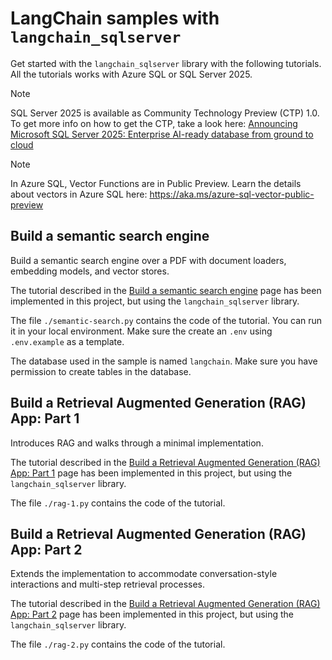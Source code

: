 # LangChain samples with `langchain_sqlserver`

Get started with the `langchain_sqlserver` library with the following tutorials. All the tutorials works with Azure SQL or SQL Server 2025.

> [!NOTE]  
> SQL Server 2025 is available as Community Technology Preview (CTP) 1.0. To get more info on how to get the CTP, take a look here: [Announcing Microsoft SQL Server 2025: Enterprise AI-ready database from ground to cloud](https://www.microsoft.com/en-us/sql-server/blog/2024/11/19/announcing-microsoft-sql-server-2025-apply-for-the-preview-for-the-enterprise-ai-ready-database/)

> [!NOTE]  
> In Azure SQL, Vector Functions are in Public Preview. Learn the details about vectors in Azure SQL here: https://aka.ms/azure-sql-vector-public-preview

## Build a semantic search engine

Build a semantic search engine over a PDF with document loaders, embedding models, and vector stores.

The tutorial described in the [Build a semantic search engine](https://python.langchain.com/docs/tutorials/retrievers/) page has been implemented in this project, but using the `langchain_sqlserver` library.

The file `./semantic-search.py` contains the code of the tutorial. You can run it in your local environment. Make sure the create an `.env` using `.env.example` as a template.

The database used in the sample is named `langchain`. Make sure you have permission to create tables in the database.

## Build a Retrieval Augmented Generation (RAG) App: Part 1

Introduces RAG and walks through a minimal implementation.

The tutorial described in the [Build a Retrieval Augmented Generation (RAG) App: Part 1](https://python.langchain.com/docs/tutorials/rag/) page has been implemented in this project, but using the `langchain_sqlserver` library.

The file `./rag-1.py` contains the code of the tutorial.

## Build a Retrieval Augmented Generation (RAG) App: Part 2

Extends the implementation to accommodate conversation-style interactions and multi-step retrieval processes.

The tutorial described in the [Build a Retrieval Augmented Generation (RAG) App: Part 2](https://python.langchain.com/docs/tutorials/qa_chat_history/) page has been implemented in this project, but using the `langchain_sqlserver` library.

The file `./rag-2.py` contains the code of the tutorial.

